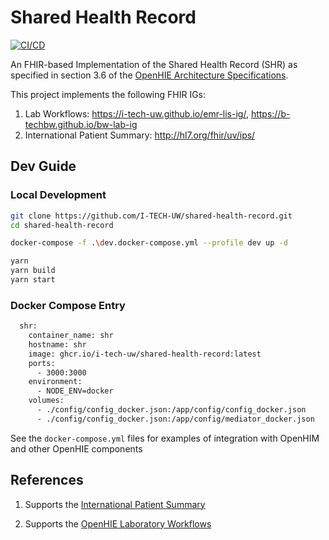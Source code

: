 # Shared Health Record

[![CI/CD](https://github.com/I-TECH-UW/shared-health-record/actions/workflows/main.yml/badge.svg)](https://github.com/I-TECH-UW/shared-health-record/actions/workflows/main.yml)

An FHIR-based Implementation of the Shared Health Record (SHR) as specified in section 3.6 of the [OpenHIE Architecture Specifications](https://ohie.org/framework/).

This project implements the following FHIR IGs:
1. Lab Workflows: https://i-tech-uw.github.io/emr-lis-ig/, https://b-techbw.github.io/bw-lab-ig
2. International Patient Summary: http://hl7.org/fhir/uv/ips/

## Dev Guide

### Local Development
```sh
git clone https://github.com/I-TECH-UW/shared-health-record.git
cd shared-health-record

docker-compose -f .\dev.docker-compose.yml --profile dev up -d

yarn
yarn build
yarn start
```

### Docker Compose Entry
```sh
  shr:
    container_name: shr
    hostname: shr
    image: ghcr.io/i-tech-uw/shared-health-record:latest
    ports:
      - 3000:3000
    environment:
      - NODE_ENV=docker
    volumes:
      - ./config/config_docker.json:/app/config/config_docker.json
      - ./config/config_docker.json:/app/config/mediator_docker.json
```

See the `docker-compose.yml` files for examples of integration with OpenHIM and other OpenHIE components

## References
1. Supports the [International Patient Summary](http://hl7.org/fhir/uv/ips/)

2. Supports the [OpenHIE Laboratory Workflows](https://i-tech-uw.github.io/emr-lis-ig/)
